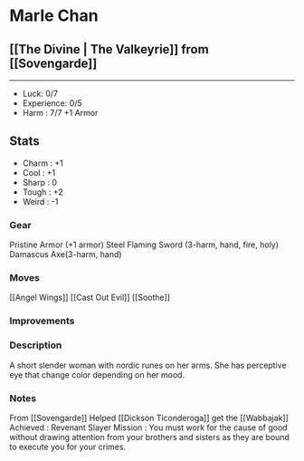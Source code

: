 # Marle Chan
## [[The Divine | The Valkeyrie]] from [[Sovengarde]]
---
 - Luck: 0/7
 - Experience: 0/5
 - Harm : 7/7 +1 Armor

## Stats
- Charm : +1
- Cool : +1
- Sharp : 0
- Tough : +2
- Weird : -1
 
### Gear
Pristine Armor (+1 armor)
Steel Flaming Sword (3-harm, hand, fire, holy)
Damascus Axe(3-harm, hand)
### Moves
[[Angel Wings]]
[[Cast Out Evil]]
[[Soothe]]
### Improvements

### Description
A short slender woman with nordic runes on her arms. She has perceptive eye that change color depending on her mood. 
### Notes  
 From [[Sovengarde]]
Helped [[Dickson Ticonderoga]] get the [[Wabbajak]]
Achieved : Revenant Slayer
Mission : You must work for the cause of good without drawing attention from your brothers and sisters as they are bound to execute you for your crimes.